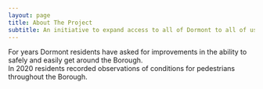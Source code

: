 ```yaml
---
layout: page
title: About The Project
subtitle: An initiative to expand access to all of Dormont to all of us
---
```


For years Dormont residents have asked for improvements in the ability to safely and easily get around the Borough.  
In 2020 residents recorded observations of conditions for pedestrians throughout the Borough.

